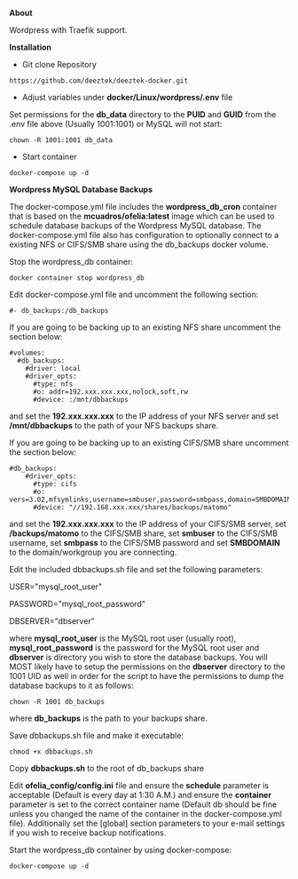 **About**

Wordpress with Traefik support.

**Installation**

*  Git clone Repository

`https://github.com/deeztek/deeztek-docker.git`

*  Adjust variables under **docker/Linux/wordpress/.env** file

Set permissions for the **db_data** directory to the **PUID** and **GUID** from the .env file above (Usually 1001:1001) or MySQL will not start:

`chown -R 1001:1001 db_data`

*  Start container

`docker-compose up -d`

**Wordpress MySQL Database Backups**

The docker-compose.yml file includes the **wordpress_db_cron**  container that is based on the **mcuadros/ofelia:latest** image which can be used to schedule database backups of the Wordpress MySQL database. The docker-compose.yml file also has configuration to optionally connect to a existing NFS or CIFS/SMB share using the db_backups docker volume. 

Stop the wordpress_db container:

`docker container stop wordpress_db`

Edit docker-compose.yml file and uncomment the following section:

`#- db_backups:/db_backups`

If you are going to be backing up to an existing NFS share uncomment the section below:

```
#volumes:
  #db_backups:
    #driver: local
    #driver_opts:
      #type: nfs
      #o: addr=192.xxx.xxx.xxx,nolock,soft,rw
      #device: :/mnt/dbbackups
```

and set the **192.xxx.xxx.xxx** to the IP address of your NFS server and set **/mnt/dbbackups** to the path of your NFS backups share.

If you are going to be backing up to an existing CIFS/SMB share uncomment the section below:

```
#db_backups:
    #driver_opts:
      #type: cifs
      #o: vers=3.02,mfsymlinks,username=smbuser,password=smbpass,domain=SMBDOMAIN,file_mode=0777,dir_mode=0777,iocharset=utf8
      #device: "//192.168.xxx.xxx/shares/backups/matomo"
```

and set the **192.xxx.xxx.xxx** to the IP address of your CIFS/SMB server, set **/backups/matomo** to the CIFS/SMB share, set **smbuser** to the CIFS/SMB username, set **smbpass** to the CIFS/SMB password and set **SMBDOMAIN** to the domain/workgroup you are connecting.

Edit the included dbbackups.sh file and set the following parameters:

USER="mysql_root_user"

PASSWORD="mysql_root_password"

DBSERVER="dbserver"

where **mysql_root_user** is the MySQL root user (usually root), **mysql_root_password** is the password for the MySQL root user and **dbserver** is directory you wish to store the database backups. You will MOST likely have to setup the permissions on the **dbserver** directory to the 1001 UID as well in order for the script to have the permissions to dump the database backups to it as follows:

`chown -R 1001 db_backups`

where **db_backups** is the path to your backups share.

Save dbbackups.sh file and make it executable:

`chmod +x dbbackups.sh`

Copy **dbbackups.sh** to the root of db_backups share

Edit **ofelia_config/config.ini** file and ensure the **schedule** parameter is acceptable (Default is every day at 1:30 A.M.) and ensure the **container** parameter is set to the correct container name (Default db should be fine unless you changed the name of the container in the docker-compose.yml file). Additionally set the [global] section parameters to your e-mail settings if you wish to receive backup notifications.

Start the wordpress_db container by using docker-compose:

`docker-compose up -d`




